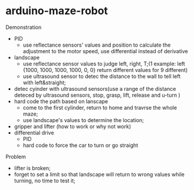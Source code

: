 # arduino-maze-robot
Demonstration

* PID
  * use reflectance sensors' values and position to calculate the adjustment to the motor speed, use differential instead of derivative
* landscape
  * use reflectance sensor values to judge left, right, T;(1 example: left {1000, 1000, 1000, 1000, 0, 0} return different values for 9 different)
  * use ultrasound sensor to detec the distance to the wall to tell left with left&straight;
* detec cyinder with ultrasound sensors(use a range of the distance deteced by ultrasound sensors, stop, grasp, lift, release and u-turn )
* hard code the path based on lanscape
  * come to the first cylinder, return to home and travrse the whole maze;
  * use landscape's values to determine the location;
* gripper and lifter (how to work or why not work) 
* differential drive 
  * PID
  * hard code to force the car to turn or go straight

Problem
* lifter is broken;
* forget to set a limit so that landscape will return to wrong values while turning, no time to test it;
